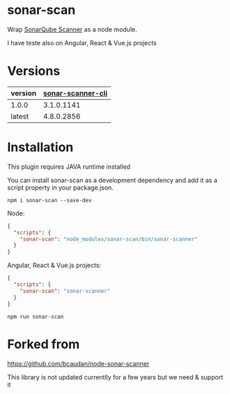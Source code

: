sonar-scan
==================

Wrap [SonarQube Scanner](https://docs.sonarqube.org/display/SCAN/Analyzing+with+SonarQube+Scanner) as a node module.

I have teste also on Angular, React & Vue.js projects

# Versions
|  version | [sonar-scanner-cli](https://mvnrepository.com/artifact/org.sonarsource.scanner.cli/sonar-scanner-cli) |
|----------|-----------------------|
|   1.0.0  |    3.1.0.1141         |
|   latest |    4.8.0.2856         |

# Installation

This plugin requires JAVA runtime installed

You can install sonar-scan as a development dependency and add it as a script property in your package.json.

```shell
npm i sonar-scan --save-dev
```     

Node:
```json
{
  "scripts": {
    "sonar-scan": "node_modules/sonar-scan/bin/sonar-scanner"
  }
}
```
Angular, React & Vue.js projects:
```json
{
  "scripts": {
    "sonar-scan": "sonar-scanner"
  }
}
```

```shell
npm run sonar-scan
```     
# Forked from

https://github.com/bcaudan/node-sonar-scanner

This library is not updated currentlly for a few years but we need & support it

